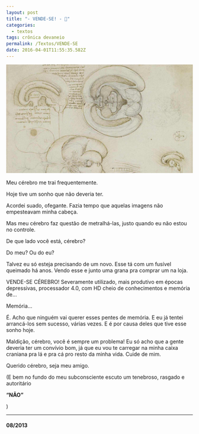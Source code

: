 ```yaml
---
layout: post
title: "- VENDE-SE! - 💸"
categories:
  - textos
tags: crônica devaneio
permalink: /Textos/VENDE-SE
date: 2016-04-01T11:55:35.582Z
---
```

![imagem das anotações de Leonardo da Vinci sobre a anatomia cerebral](/images/uploads/VENDESEPRESTAPRANADAESSECARAI.jpeg)

Meu cérebro me trai frequentemente.

Hoje tive um sonho que não deveria ter.

Acordei suado, ofegante. Fazia tempo que aquelas imagens não empesteavam minha cabeça.

Mas meu cérebro faz questão de metralhá-las, justo quando eu não estou no controle.

De que lado você está, cérebro?

Do meu? Ou do eu?

Talvez eu só esteja precisando de um novo. Esse tá com um fusível queimado há anos. Vendo esse e junto uma grana pra comprar um na loja.

VENDE-SE CÉREBRO! Severamente utilizado, mais produtivo em épocas depressivas, processador 4.0, com HD cheio de conhecimentos e memória de…

Memória…

É. Acho que ninguém vai querer esses pentes de memória. E eu já tentei arrancá-los sem sucesso, várias vezes. E é por causa deles que tive esse sonho hoje.

Maldição, cérebro, você é sempre um problema! Eu só acho que a gente deveria ter um convívio bom, já que eu vou te carregar na minha caixa craniana pra lá e pra cá pro resto da minha vida. Cuide de mim.

Querido cérebro, seja meu amigo.

(E bem no fundo do meu subconsciente escuto um tenebroso, rasgado e autoritário

**“NÃO”**

)

- - -

#### 08/2013